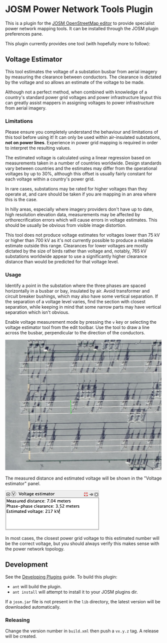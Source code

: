 # JOSM Power Network Tools Plugin
This is a plugin for the [JOSM OpenStreetMap editor](https://josm.openstreetmap.de/) to provide
specialist power network mapping tools. It can be installed through the JOSM plugin preferences
pane.

This plugin currently provides one tool (with hopefully more to follow):

## Voltage Estimator
This tool estimates the voltage of a substation busbar from aerial imagery by measuring the
clearance between conductors. The clearance is dictated by the voltage and so allows an estimate
of the voltage to be made.

Although not a perfect method, when combined with knowledge of a country's standard power grid
voltages and power infrastructure layout this can greatly assist mappers in assigning voltages
to power infrastructure from aerial imagery.

### Limitations
Please ensure you completely understand the behaviour and limitations of this tool before using it!
It can only be used within air-insulated substations, **not on power lines**. Experience in power grid
mapping is required in order to interpret the resulting values.

The estimated voltage is calculated using a linear regression based on measurements taken
in a number of countries worldwide. Design standards vary between countries and the estimates may
differ from the operational voltages by up to 30%, although this offset is usually fairly constant
for each voltage within a country's power grid.

In rare cases, substations may be rated for higher voltages than they operate at, and care should
be taken if you are mapping in an area where this is the case.

In hilly areas, especially where imagery providers don't have up to date, high resolution elevation
data, measurements may be affected by orthorecrification errors which will cause errors in voltage
estimates. This should be usually be obvious from visible image distortion.

This tool does not produce voltage estimates for voltages lower than 75 kV or higher than 700 kV as
it's not currently possible to produce a reliable estimate outside this range. Clearances for lower
voltages are mostly dictated by the size of birds rather than voltage and, notably, 765 kV
substations worldwide appear to use a significantly higher clearance distance than would be predicted
for that voltage level.

### Usage
Identify a point in the substation where the three phases are spaced horizontally in a busbar or
bay, insulated by air. Avoid transformer and circuit breaker bushings, which may also have some vertical
separation. If the separation of a voltage level varies, find the section with closest separation,
while keeping in mind that some narrow parts may have vertical separation which isn't obvious.

Enable voltage measurement mode by pressing the `v` key or selecting the voltage estimator tool from
the edit toolbar. Use the tool to draw a line across the busbar, perpendicular to the direction of
the conductors.

<img src="./docs/images/measurement.png" width="500px">

The measured distance and estimated voltage will be shown in the "Voltage estimator" panel.

<img src="./docs/images/panel.png" width="300px">

In most cases, the closest power grid voltage to this estimated number will be the correct voltage,
but you should always verify this makes sense with the power network topology.

## Development

See the [Developing Plugins](https://josm.openstreetmap.de/wiki/DevelopersGuide/DevelopingPlugins) guide.
To build this plugin:

* `ant` will build the plugin.
* `ant install` will attempt to install it to your JOSM plugins dir.

If a `josm.jar` file is not present in the `lib` directory, the latest version will be downloaded
automatically.

### Releasing
Change the version number in `build.xml` then push a `vx.y.z` tag. A release will be created.